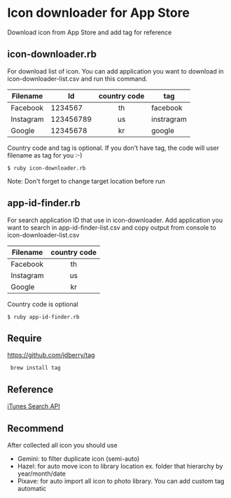 # Icon downloader for App Store

Download icon from App Store and add tag for reference

## icon-downloader.rb

For download list of icon. You can add application you want to download in icon-downloader-list.csv and run this command.

| Filename      | Id         | country code | tag        |
| ------------- | ---------- |:------------:| ---------- |
| Facebook      | 1234567    | th           | facebook   |
| Instagram     | 123456789  | us           | instragram |
| Google        | 12345678   | kr           | google     |

Country code and tag is optional. If you don't have tag, the code will user filename as tag for you :-)

    $ ruby icon-downloader.rb

Note: Don't forget to change target location before run

## app-id-finder.rb

For search application ID that use in icon-downloader. Add application you want to search in app-id-finder-list.csv and copy output from console to icon-downloader-list.csv

| Filename      | country code |
| ------------- |:------------:| 
| Facebook      | th           |
| Instagram     | us           |
| Google        | kr           |

Country code is optional

    $ ruby app-id-finder.rb

## Require

https://github.com/jdberry/tag

     brew install tag

## Reference

[iTunes Search API](https://affiliate.itunes.apple.com/resources/documentation/itunes-store-web-service-search-api/)

## Recommend

After collected all icon you should use

* Gemini: to filter duplicate icon (semi-auto)
* Hazel: for auto move icon to library location ex. folder that hierarchy by year/month/date
* Pixave: for auto import all icon to photo library. You can add custom tag automatic